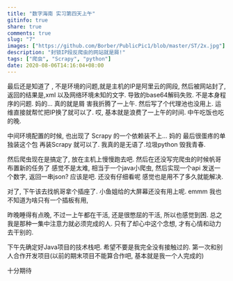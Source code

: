 ```yaml
---
title: "数字海南 实习第四天上午"
gitinfo: true
share: true
comments: true
slug: "7"
images: ["https://github.com/Borber/PublicPic1/blob/master/ST/2x.jpg"] 
description: "封锁IP段反爬虫的网站就是屑!"
tags: ["爬虫", "Scrapy", "python"]
date: 2020-08-06T14:16:04+08:00
---
```


最后还是知道了 , 不是环境的问题,就是主机的IP是阿里云的网段, 然后被网站封了, 返回的结果是,xml 以及网络环境未知的文字. 导致的base64解码失败. 不是本身程序的问题. 妈的… 真的就是屑 害我折腾了一上午. 然后写了个代理池也没用上. 运维直接就帮忙把IP换了就可以了. 哎, 基本就是浪费了一上午的时间. 中午吃饭也吃的晚.

中间环境配置的时候, 也出现了 Scrapy 的一个依赖装不上… 妈的 最后很蛋疼的单独装这个包 再装Scrapy 就可以了. 我真的是无语了.垃圾python 毁我青春.

然后爬虫现在是搞定了, 放在主机上慢慢跑去吧. 然后在还没写完爬虫的时候帆哥布置新的任务了 感觉不是太难, 相当于一个java小爬虫, 然后实现一个api 发送一个数字, 返回一串json? 应该是吧. 还没有仔细看呢 感觉也是用不了多久就能解决.

对了, 下午该去找帆哥拿个插座了. 小鱼姐给的大屏幕还没有用上呢. emmm 我也不知道为啥只有一个插板有用, 

昨晚睡得有点晚, 不过一上午都在干活, 还是很憋屈的干活, 所以也感觉到困. 总之我是那种一集中注意力就必须完成的人. 只有了却心中这个念想, 才有心情和动力去干别的. 

下午先确定好Java项目的技术栈吧. 希望不要是我完全没有接触过的. 第一次和别人合作开发项目(以前的期末项目不能算合作吧, 基本就是我一个人完成的)

十分期待

